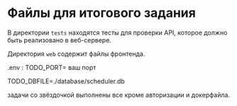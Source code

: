 # Файлы для итогового задания

В директории `tests` находятся тесты для проверки API, которое должно быть реализовано в веб-сервере.

Директория `web` содержит файлы фронтенда.

.env :
TODO_PORT= ваш порт

TODO_DBFILE=./database/scheduler.db

задачи со звёздочкой выполнены все кроме авторизации и докерфайла.